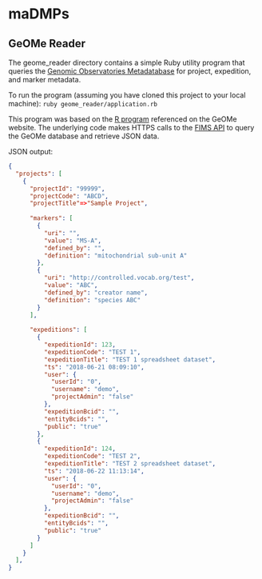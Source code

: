 # maDMPs

## GeOMe Reader

The geome_reader directory contains a simple Ruby utility program that queries the [Genomic Observatories Metadatabase](https://www.geome-db.org/) for project, expedition, and marker metadata.

To run the program (assuming you have cloned this project to your local machine): `ruby geome_reader/application.rb` 

This program was based on the [R program](https://github.com/DIPnet/fimsR-access) referenced on the GeOMe website. The underlying code makes HTTPS calls to the [FIMS API](https://fims.readthedocs.io/en/latest/fims/introduction.html) to query the GeOMe database and retrieve JSON data.

JSON output:
```json
{
  "projects": [
    {
      "projectId": "99999", 
      "projectCode": "ABCD", 
      "projectTitle"=>"Sample Project",
    
      "markers": [
        {
          "uri": "", 
          "value": "MS-A", 
          "defined_by": "", 
          "definition": "mitochondrial sub-unit A"
        },
        {
          "uri": "http://controlled.vocab.org/test", 
          "value": "ABC", 
          "defined_by": "creator name", 
          "definition": "species ABC"
        }
      ],
      
      "expeditions": [
        {
          "expeditionId": 123, 
          "expeditionCode": "TEST 1", 
          "expeditionTitle": "TEST 1 spreadsheet dataset", 
          "ts": "2018-06-21 08:09:10",
          "user": {
            "userId": "0", 
            "username": "demo", 
            "projectAdmin": "false"
          }, 
          "expeditionBcid": "", 
          "entityBcids": "", 
          "public": "true"
        },
        {
          "expeditionId": 124, 
          "expeditionCode": "TEST 2", 
          "expeditionTitle": "TEST 2 spreadsheet dataset", 
          "ts": "2018-06-22 11:13:14",
          "user": {
            "userId": "0", 
            "username": "demo", 
            "projectAdmin": "false"
          }, 
          "expeditionBcid": "", 
          "entityBcids": "", 
          "public": "true"
        }
      ]
    }
  ],
}
```
